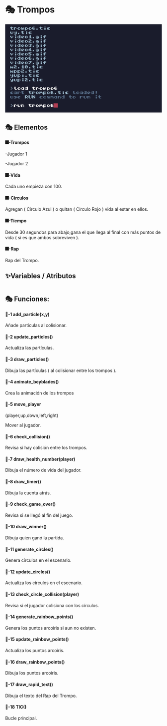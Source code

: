 # 🎭 Trompos

![giftrompo](./Imagenes/giftrompo.gif)

## 🎭 Elementos

#### 🎆-Trompos

-Jugador 1

-Jugador 2

#### 🎆-Vida

Cada uno empieza con 100.

#### 🎆-Circulos

Agregan ( Circulo Azul ) o quitan ( Circulo Rojo ) vida al estar en ellos.

#### 🎆-Tiempo

Desde 30 segundos para abajo,gana el que llega al final con más puntos de vida ( si es que ambos sobreviven ).

#### 🎆-Rap

Rap del Trompo.

## ✨️Variables / Atributos

```

```

## 🎭 Funciones:

#### 🔑-1  add_particle(x,y)

Añade partículas al colisionar.

#### 🔑-2  update_particles()

Actualiza las partículas.

#### 🔑-3  draw_particles()

Dibuja las partículas ( al colisionar entre los trompos ).

#### 🔑-4  animate_beyblades()

Crea la animación de los trompos 

#### 🔑-5  move_player
(player,up,down,left,right)

Mover al jugador.

#### 🔑-6  check_collision()

Revisa si hay colisión entre los trompos.

#### 🔑-7  draw_health_number(player)

Dibuja el número de vida del jugador.

#### 🔑-8  draw_timer()

Dibuja la cuenta atrás.

#### 🔑-9  check_game_over()

Revisa si se llegó al fin del juego.

#### 🔑-10  draw_winner()

Dibuja quien ganó la partida.

#### 🔑-11  generate_circles()

Genera círculos en el escenario.

#### 🔑-12  update_circles()

Actualiza los círculos en el escenario.

#### 🔑-13  check_circle_collision(player)

Revisa si el jugador colisiona con los círculos.

#### 🔑-14  generate_rainbow_points()

Genera los puntos arcoíris si aun no existen.

#### 🔑-15  update_rainbow_points()

Actualiza los puntos arcoíris.

#### 🔑-16  draw_rainbow_points()

Dibuja los puntos arcoíris.

#### 🔑-17  draw_rapid_text()

Dibuja el texto del Rap del Trompo.

#### 🔑-18  TIC()

Bucle principal.
